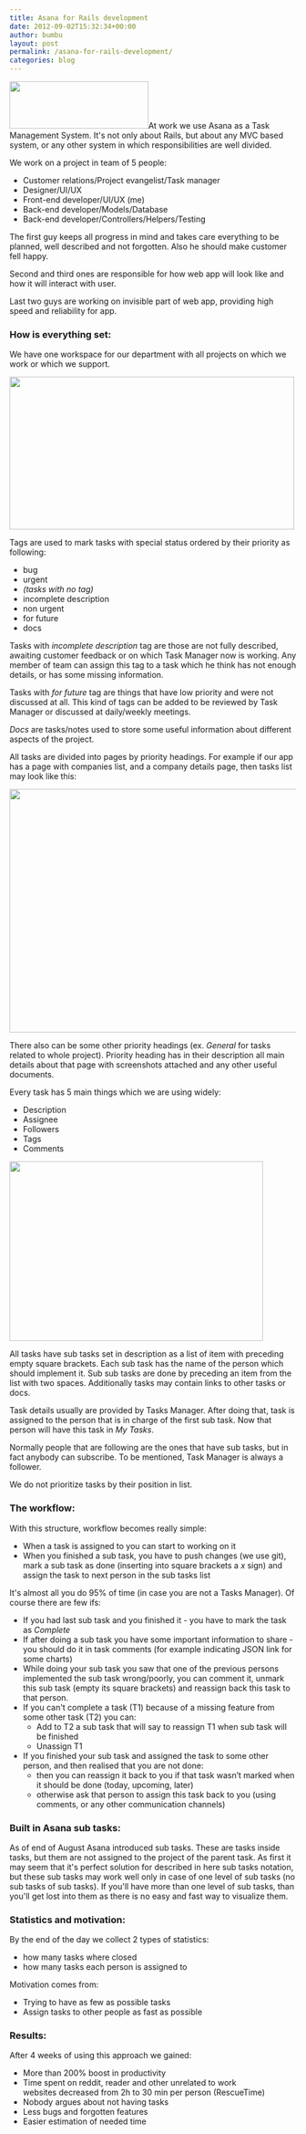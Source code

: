 ```yaml
---
title: Asana for Rails development
date: 2012-09-02T15:32:34+00:00
author: bumbu
layout: post
permalink: /asana-for-rails-development/
categories: blog
---
```

<a href="{{site.root}}/assets/images/2012/09/asana-logo.png"><img class="alignright  wp-image-208" title="asana-logo" alt="" src="{{site.root}}/assets/images/2012/09/asana-logo.png" width="244" height="83" /></a>At work we use Asana as a Task Management System. It's not only about Rails, but about any MVC based system, or any other system in which responsibilities are well divided.

We work on a project in team of 5 people:
<ul>
	<li>Customer relations/Project evangelist/Task manager</li>
	<li>Designer/UI/UX</li>
	<li>Front-end developer/UI/UX (me)</li>
	<li>Back-end developer/Models/Database</li>
	<li>Back-end developer/Controllers/Helpers/Testing</li>
</ul>
The first guy keeps all progress in mind and takes care everything to be planned, well described and not forgotten. Also he should make customer fell happy.

Second and third ones are responsible for how web app will look like and how it will interact with user.

Last two guys are working on invisible part of web app, providing high speed and reliability for app.
<h3>How is everything set:</h3>
We have one workspace for our department with all projects on which we work or which we support.

<a href="{{site.root}}/assets/images/2012/09/asana-usage-11.png"><img class="alignnone size-full wp-image-199" title="asana-usage-1" alt="" src="{{site.root}}/assets/images/2012/09/asana-usage-11.png" width="500" height="268" /></a>

Tags are used to mark tasks with special status ordered by their priority as following:
<ul>
	<li>bug</li>
	<li>urgent</li>
	<li><em>(tasks with no tag)</em></li>
	<li>incomplete description</li>
	<li>non urgent</li>
	<li>for future</li>
	<li>docs</li>
</ul>
Tasks with <em>incomplete description</em> tag are those are not fully described, awaiting customer feedback or on which Task Manager now is working. Any member of team can assign this tag to a task which he think has not enough details, or has some missing information.

Tasks with <em>for future</em> tag are things that have low priority and were not discussed at all. This kind of tags can be added to be reviewed by Task Manager or discussed at daily/weekly meetings.

<em>Docs</em> are tasks/notes used to store some useful information about different aspects of the project.

All tasks are divided into pages by priority headings. For example if our app has a page with companies list, and a company details page, then tasks list may look like this:

<a href="{{site.root}}/assets/images/2012/09/asana-usage-2.png"><img class="alignnone size-full wp-image-200" title="asana-usage-2" alt="" src="{{site.root}}/assets/images/2012/09/asana-usage-2.png" width="575" height="427" /></a>

There also can be some other priority headings (ex. <em>General</em> for tasks related to whole project). Priority heading has in their description all main details about that page with screenshots attached and any other useful documents.

Every task has 5 main things which we are using widely:
<ul>
	<li>Description</li>
	<li>Assignee</li>
	<li>Followers</li>
	<li>Tags</li>
	<li>Comments</li>
</ul>
<a href="{{site.root}}/assets/images/2012/09/asana-usage-3.png"><img class="alignnone size-full wp-image-201" title="asana-usage-3" alt="" src="{{site.root}}/assets/images/2012/09/asana-usage-3.png" width="445" height="315" /></a>

All tasks have sub tasks set in description as a list of item with preceding empty square brackets. Each sub task has the name of the person which should implement it. Sub sub tasks are done by preceding an item from the list with two spaces. Additionally tasks may contain links to other tasks or docs.

Task details usually are provided by Tasks Manager. After doing that, task is assigned to the person that is in charge of the first sub task. Now that person will have this task in <em>My Tasks</em>.

Normally people that are following are the ones that have sub tasks, but in fact anybody can subscribe. To be mentioned, Task Manager is always a follower.

We do not prioritize tasks by their position in list.
<h3>The workflow:</h3>
With this structure, workflow becomes really simple:
<ul>
	<li>When a task is assigned to you can start to working on it</li>
	<li>When you finished a sub task, you have to push changes (we use git), mark a sub task as done (inserting into square brackets a <em>x</em> sign) and assign the task to next person in the sub tasks list</li>
</ul>
<div>It's almost all you do 95% of time (in case you are not a Tasks Manager). Of course there are few ifs:</div>
<div>
<ul>
	<li>If you had last sub task and you finished it - you have to mark the task as <em>Complete</em></li>
	<li>If after doing a sub task you have some important information to share - you should do it in task comments (for example indicating JSON link for some charts)</li>
	<li>While doing your sub task you saw that one of the previous persons implemented the sub task wrong/poorly, you can comment it, unmark this sub task (empty its square brackets) and reassign back this task to that person.</li>
	<li>If you can't complete a task (T1) because of a missing feature from some other task (T2) you can:
<ul>
	<li>Add to T2 a sub task that will say to reassign T1 when sub task will be finished</li>
	<li>Unassign T1</li>
</ul>
</li>
	<li>If you finished your sub task and assigned the task to some other person, and then realised that you are not done:
<ul>
	<li>then you can reassign it back to you if that task wasn’t marked when it should be done (today, upcoming, later)</li>
	<li>otherwise ask that person to assign this task back to you (using comments, or any other communication channels)</li>
</ul>
</li>
</ul>
<div>
<h3>Built in Asana sub tasks:</h3>
As of end of August Asana introduced sub tasks. These are tasks inside tasks, but them are not assigned to the project of the parent task. As first it may seem that it's perfect solution for described in here sub tasks notation, but these sub tasks may work well only in case of one level of sub tasks (no sub tasks of sub tasks). If you'll have more than one level of sub tasks, than you'll get lost into them as there is no easy and fast way to visualize them.

</div>
</div>
<h3>Statistics and motivation:</h3>
By the end of the day we collect 2 types of statistics:
<ul>
	<li>how many tasks where closed</li>
	<li>how many tasks each person is assigned to</li>
</ul>
Motivation comes from:
<ul>
	<li>Trying to have as few as possible tasks</li>
	<li>Assign tasks to other people as fast as possible</li>
</ul>
<h3>Results:</h3>
After 4 weeks of using this approach we gained:
<ul>
	<li>More than 200% boost in productivity</li>
	<li>Time spent on reddit, reader and other unrelated to work websites decreased from 2h to 30 min per person (RescueTime)</li>
	<li>Nobody argues about not having tasks</li>
	<li>Less bugs and forgotten features</li>
	<li>Easier estimation of needed time</li>
</ul>
